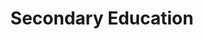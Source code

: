 ---
layout: content
data: education
title: Secondary Education
isHome: true
link: https://figure.nz/search/?query=pacific%20education%20secondary&ref=pfnz
---